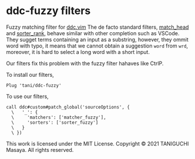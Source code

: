 # ddc-fuzzy filters

Fuzzy matching filter for [ddc.vim](https://github.com/Shougo/ddc.vim)
The de facto standard filters, [match_head](https://github.com/Shougo/ddc-match_head) and [sorter_rank](https://github.com/Shougo/ddc-sorter_rank), behave similar with other completion such as VSCode.
They sugget terms containing an input as a substring, however, they ommit word with typo,
it means that we cannot obtain a suggestion `word` from `wrd`, moreover, it is hard to select a long word with a short input.

Our filters fix this problem with the fuzzy filter hahaves like CtrlP.

To install our filters,

```vim
Plug 'tani/ddc-fuzzy'
```

To use our filters,

```vim
call ddc#custom#patch_global('sourceOptions', {
  \   '_': {
  \     'matchers': ['matcher_fuzzy'],
  \     'sorters': ['sorter_fuzzy']
  \   }
  \ })
```

This work is licensed under the MIT License.
Copyright &copy; 2021 TANIGUCHI Masaya. All rights reserved.
